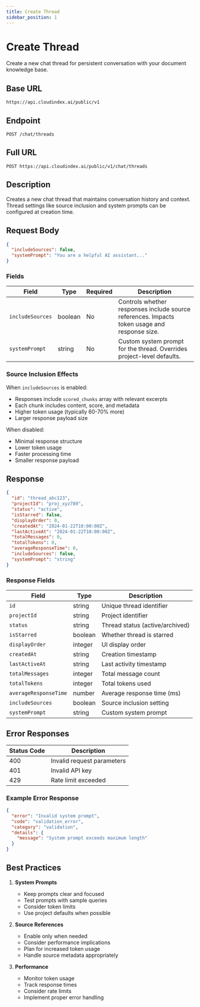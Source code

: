 ```yaml
---
title: Create Thread
sidebar_position: 1
---
```


# Create Thread

Create a new chat thread for persistent conversation with your document knowledge base.

## Base URL

```
https://api.cloudindex.ai/public/v1
```

## Endpoint

```http
POST /chat/threads
```

## Full URL

```http
POST https://api.cloudindex.ai/public/v1/chat/threads
```

## Description

Creates a new chat thread that maintains conversation history and context. Thread settings like source inclusion and system prompts can be configured at creation time.

## Request Body

```json
{
  "includeSources": false,
  "systemPrompt": "You are a helpful AI assistant..."
}
```

### Fields

| Field | Type | Required | Description |
|-------|------|----------|-------------|
| `includeSources` | boolean | No | Controls whether responses include source references. Impacts token usage and response size. |
| `systemPrompt` | string | No | Custom system prompt for the thread. Overrides project-level defaults. |

### Source Inclusion Effects

When `includeSources` is enabled:
- Responses include `scored_chunks` array with relevant excerpts
- Each chunk includes content, score, and metadata
- Higher token usage (typically 60-70% more)
- Larger response payload size

When disabled:
- Minimal response structure
- Lower token usage
- Faster processing time
- Smaller response payload

## Response

```json
{
  "id": "thread_abc123",
  "projectId": "proj_xyz789",
  "status": "active",
  "isStarred": false,
  "displayOrder": 0,
  "createdAt": "2024-01-22T10:00:00Z",
  "lastActiveAt": "2024-01-22T10:00:00Z",
  "totalMessages": 0,
  "totalTokens": 0,
  "averageResponseTime": 0,
  "includeSources": false,
  "systemPrompt": "string"
}
```

### Response Fields

| Field | Type | Description |
|-------|------|-------------|
| `id` | string | Unique thread identifier |
| `projectId` | string | Project identifier |
| `status` | string | Thread status (active/archived) |
| `isStarred` | boolean | Whether thread is starred |
| `displayOrder` | integer | UI display order |
| `createdAt` | string | Creation timestamp |
| `lastActiveAt` | string | Last activity timestamp |
| `totalMessages` | integer | Total message count |
| `totalTokens` | integer | Total tokens used |
| `averageResponseTime` | number | Average response time (ms) |
| `includeSources` | boolean | Source inclusion setting |
| `systemPrompt` | string | Custom system prompt |

## Error Responses

| Status Code | Description |
|-------------|-------------|
| 400 | Invalid request parameters |
| 401 | Invalid API key |
| 429 | Rate limit exceeded |

### Example Error Response

```json
{
  "error": "Invalid system prompt",
  "code": "validation_error",
  "category": "validation",
  "details": {
    "message": "System prompt exceeds maximum length"
  }
}
```

## Best Practices

1. **System Prompts**
   - Keep prompts clear and focused
   - Test prompts with sample queries
   - Consider token limits
   - Use project defaults when possible

2. **Source References**
   - Enable only when needed
   - Consider performance implications
   - Plan for increased token usage
   - Handle source metadata appropriately

3. **Performance**
   - Monitor token usage
   - Track response times
   - Consider rate limits
   - Implement proper error handling